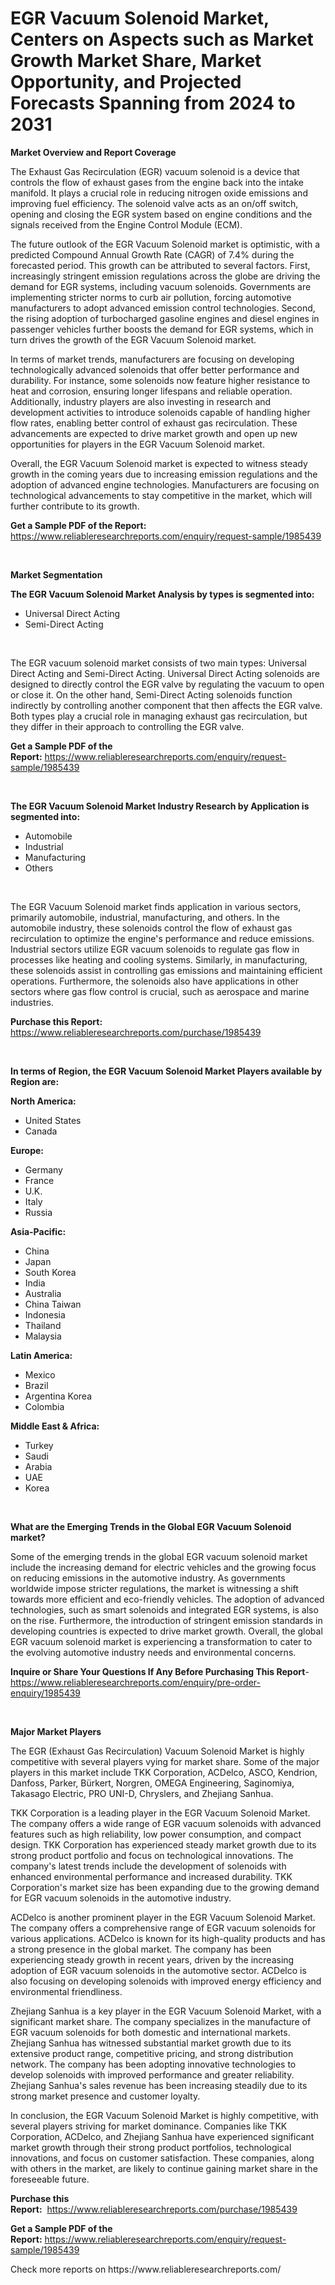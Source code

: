 <p><h1>EGR Vacuum Solenoid Market, Centers on Aspects such as Market Growth Market Share, Market Opportunity, and Projected Forecasts Spanning from 2024 to 2031</h1></p><p><strong>Market Overview and Report Coverage</strong></p>
<p><p>The Exhaust Gas Recirculation (EGR) vacuum solenoid is a device that controls the flow of exhaust gases from the engine back into the intake manifold. It plays a crucial role in reducing nitrogen oxide emissions and improving fuel efficiency. The solenoid valve acts as an on/off switch, opening and closing the EGR system based on engine conditions and the signals received from the Engine Control Module (ECM).</p><p>The future outlook of the EGR Vacuum Solenoid market is optimistic, with a predicted Compound Annual Growth Rate (CAGR) of 7.4% during the forecasted period. This growth can be attributed to several factors. First, increasingly stringent emission regulations across the globe are driving the demand for EGR systems, including vacuum solenoids. Governments are implementing stricter norms to curb air pollution, forcing automotive manufacturers to adopt advanced emission control technologies. Second, the rising adoption of turbocharged gasoline engines and diesel engines in passenger vehicles further boosts the demand for EGR systems, which in turn drives the growth of the EGR Vacuum Solenoid market.</p><p>In terms of market trends, manufacturers are focusing on developing technologically advanced solenoids that offer better performance and durability. For instance, some solenoids now feature higher resistance to heat and corrosion, ensuring longer lifespans and reliable operation. Additionally, industry players are also investing in research and development activities to introduce solenoids capable of handling higher flow rates, enabling better control of exhaust gas recirculation. These advancements are expected to drive market growth and open up new opportunities for players in the EGR Vacuum Solenoid market.</p><p>Overall, the EGR Vacuum Solenoid market is expected to witness steady growth in the coming years due to increasing emission regulations and the adoption of advanced engine technologies. Manufacturers are focusing on technological advancements to stay competitive in the market, which will further contribute to its growth.</p></p>
<p><strong>Get a Sample PDF of the Report:</strong> <a href="https://www.reliableresearchreports.com/enquiry/request-sample/1985439">https://www.reliableresearchreports.com/enquiry/request-sample/1985439</a></p>
<p>&nbsp;</p>
<p><strong>Market Segmentation</strong></p>
<p><strong>The EGR Vacuum Solenoid Market Analysis by types is segmented into:</strong></p>
<p><ul><li>Universal Direct Acting</li><li>Semi-Direct Acting</li></ul></p>
<p>&nbsp;</p>
<p><p>The EGR vacuum solenoid market consists of two main types: Universal Direct Acting and Semi-Direct Acting. Universal Direct Acting solenoids are designed to directly control the EGR valve by regulating the vacuum to open or close it. On the other hand, Semi-Direct Acting solenoids function indirectly by controlling another component that then affects the EGR valve. Both types play a crucial role in managing exhaust gas recirculation, but they differ in their approach to controlling the EGR valve.</p></p>
<p><strong>Get a Sample PDF of the Report:</strong>&nbsp;<a href="https://www.reliableresearchreports.com/enquiry/request-sample/1985439">https://www.reliableresearchreports.com/enquiry/request-sample/1985439</a></p>
<p>&nbsp;</p>
<p><strong>The EGR Vacuum Solenoid Market Industry Research by Application is segmented into:</strong></p>
<p><ul><li>Automobile</li><li>Industrial</li><li>Manufacturing</li><li>Others</li></ul></p>
<p>&nbsp;</p>
<p><p>The EGR Vacuum Solenoid market finds application in various sectors, primarily automobile, industrial, manufacturing, and others. In the automobile industry, these solenoids control the flow of exhaust gas recirculation to optimize the engine's performance and reduce emissions. Industrial sectors utilize EGR vacuum solenoids to regulate gas flow in processes like heating and cooling systems. Similarly, in manufacturing, these solenoids assist in controlling gas emissions and maintaining efficient operations. Furthermore, the solenoids also have applications in other sectors where gas flow control is crucial, such as aerospace and marine industries.</p></p>
<p><strong>Purchase this Report:</strong>&nbsp; <a href="https://www.reliableresearchreports.com/purchase/1985439">https://www.reliableresearchreports.com/purchase/1985439</a></p>
<p>&nbsp;</p>
<p><strong>In terms of Region, the EGR Vacuum Solenoid Market Players available by Region are:</strong></p>
<p>
    <p> <strong> North America: </strong>
        <ul>
            <li>United States</li>
            <li>Canada</li>
        </ul>
        </p> 
    <p> <strong> Europe: </strong>
        <ul>
            <li>Germany</li>
            <li>France</li>
            <li>U.K.</li>
            <li>Italy</li>
            <li>Russia</li>
        </ul>
        </p> 
    <p> <strong> Asia-Pacific: </strong>
        <ul>
            <li>China</li>
            <li>Japan</li>
            <li>South Korea</li>
            <li>India</li>
            <li>Australia</li>
            <li>China Taiwan</li>
            <li>Indonesia</li>
            <li>Thailand</li>
            <li>Malaysia</li>
        </ul>
        </p> 
    <p> <strong> Latin America: </strong>
        <ul>
            <li>Mexico</li>
            <li>Brazil</li>
            <li>Argentina Korea</li>
            <li>Colombia</li>
        </ul>
        </p> 
    <p> <strong> Middle East & Africa: </strong>
        <ul>
            <li>Turkey</li>
            <li>Saudi</li>
            <li>Arabia</li>
            <li>UAE</li>
            <li>Korea</li>
        </ul>
    </p>
    </p>
<p>&nbsp;</p>
<p><strong>What are the Emerging Trends in the Global EGR Vacuum Solenoid market?</strong></p>
<p><p>Some of the emerging trends in the global EGR vacuum solenoid market include the increasing demand for electric vehicles and the growing focus on reducing emissions in the automotive industry. As governments worldwide impose stricter regulations, the market is witnessing a shift towards more efficient and eco-friendly vehicles. The adoption of advanced technologies, such as smart solenoids and integrated EGR systems, is also on the rise. Furthermore, the introduction of stringent emission standards in developing countries is expected to drive market growth. Overall, the global EGR vacuum solenoid market is experiencing a transformation to cater to the evolving automotive industry needs and environmental concerns.</p></p>
<p><strong>Inquire or Share Your Questions If Any Before Purchasing This Report</strong>- <a href="https://www.reliableresearchreports.com/enquiry/pre-order-enquiry/1985439">https://www.reliableresearchreports.com/enquiry/pre-order-enquiry/1985439</a></p>
<p>&nbsp;</p>
<p><strong>Major Market Players</strong></p>
<p><p>The EGR (Exhaust Gas Recirculation) Vacuum Solenoid Market is highly competitive with several players vying for market share. Some of the major players in this market include TKK Corporation, ACDelco, ASCO, Kendrion, Danfoss, Parker, Bürkert, Norgren, OMEGA Engineering, Saginomiya, Takasago Electric, PRO UNI-D, Chryslers, and Zhejiang Sanhua.</p><p>TKK Corporation is a leading player in the EGR Vacuum Solenoid Market. The company offers a wide range of EGR vacuum solenoids with advanced features such as high reliability, low power consumption, and compact design. TKK Corporation has experienced steady market growth due to its strong product portfolio and focus on technological innovations. The company's latest trends include the development of solenoids with enhanced environmental performance and increased durability. TKK Corporation's market size has been expanding due to the growing demand for EGR vacuum solenoids in the automotive industry.</p><p>ACDelco is another prominent player in the EGR Vacuum Solenoid Market. The company offers a comprehensive range of EGR vacuum solenoids for various applications. ACDelco is known for its high-quality products and has a strong presence in the global market. The company has been experiencing steady growth in recent years, driven by the increasing adoption of EGR vacuum solenoids in the automotive sector. ACDelco is also focusing on developing solenoids with improved energy efficiency and environmental friendliness.</p><p>Zhejiang Sanhua is a key player in the EGR Vacuum Solenoid Market, with a significant market share. The company specializes in the manufacture of EGR vacuum solenoids for both domestic and international markets. Zhejiang Sanhua has witnessed substantial market growth due to its extensive product range, competitive pricing, and strong distribution network. The company has been adopting innovative technologies to develop solenoids with improved performance and greater reliability. Zhejiang Sanhua's sales revenue has been increasing steadily due to its strong market presence and customer loyalty.</p><p>In conclusion, the EGR Vacuum Solenoid Market is highly competitive, with several players striving for market dominance. Companies like TKK Corporation, ACDelco, and Zhejiang Sanhua have experienced significant market growth through their strong product portfolios, technological innovations, and focus on customer satisfaction. These companies, along with others in the market, are likely to continue gaining market share in the foreseeable future.</p></p>
<p><strong>Purchase this Report:</strong>&nbsp;&nbsp;<a href="https://www.reliableresearchreports.com/purchase/1985439">https://www.reliableresearchreports.com/purchase/1985439</a></p>
<p></p>
<p><strong>Get a Sample PDF of the Report:</strong>&nbsp;<a href="https://www.reliableresearchreports.com/enquiry/request-sample/1985439">https://www.reliableresearchreports.com/enquiry/request-sample/1985439</a></p>
<p>Check more reports on https://www.reliableresearchreports.com/</p>